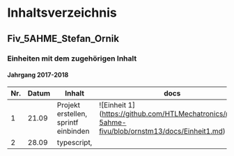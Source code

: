 # Inhaltsverzeichnis  
## Fiv_5AHME_Stefan_Ornik
### Einheiten mit dem zugehörigen Inhalt
#### Jahrgang 2017-2018

| Nr. | Datum |                  Inhalt                      |             docs             |       projects       |
|-----|-------|----------------------------------------------|------------------------------|----------------------|
|  1  | 21.09 |Projekt erstellen, sprintf einbinden          | ![Einheit 1] (https://github.com/HTLMechatronics/m13-5ahme-fivu/blob/ornstm13/docs/Einheit1.md)                            |                      |
|  2  | 28.09 |typescript,                                   |                              |                      |
